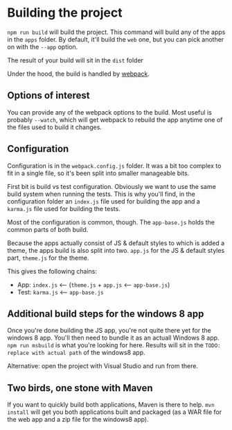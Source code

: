 Building the project
====================

`npm run build` will build the project. This command will build any of the apps
in the `apps` folder. By default, it'll build the `web` one, but you can pick another on with the `--app` option.

The result of your build will sit in the `dist` folder

Under the hood, the build is handled by [webpack](http://webpack.github.io/).

## Options of interest

You can provide any of the webpack options to the build. Most useful is probably `--watch`, which will get webpack to rebuild the app anytime one of the files used to build it changes.

## Configuration

Configuration is in the `webpack.config.js` folder. It was a bit too complex
to fit in a single file, so it's been split into smaller manageable bits.

First bit is build vs test configuration. Obviously we want to use the same build
system when running the tests. This is why you'll find, in the configuration folder an `index.js` file used for building the app and a `karma.js` file used for building the tests.

Most of the configuration is common, though. The `app-base.js` holds the common parts of both build.

Because the apps actually consist of JS & default styles to which is added a theme, the apps build is also split into two. `app.js` for the JS & default styles part, `theme.js` for the theme.

This gives the following chains:

 - App: `index.js` <-- (`theme.js` + `app.js` <-- `app-base.js`)
 - Test: `karma.js` <-- `app-base.js`

## Additional build steps for the windows 8 app

Once you're done building the JS app, you're not quite there yet for the windows 8 app. You'll then need to bundle it as an actuall Windows 8 app. `npm run msbuild` is what you're looking for here. Results will sit in the `TODO: replace with actual path` of the windows8 app.

Alternative: open the project with Visual Studio and run from there.

## Two birds, one stone with Maven

If you want to quickly build both applications, Maven is there to help. `mvn install` will get you both applications built and packaged (as a WAR file for the web app and a zip file for the windows8 app).